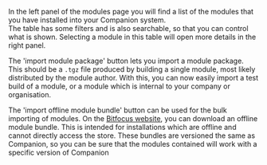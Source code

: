 In the left panel of the modules page you will find a list of the modules that you have installed into your Companion system.  
The table has some filters and is also searchable, so that you can control what is shown. Selecting a module in this table will open more details in the right panel.

The 'import module package' button lets you import a module package. This should be a `.tgz` file produced by building a single module, most likely distributed by the module author. With this, you can now easily import a test build of a module, or a module which is internal to your company or organisation.

The 'import offline module bundle' button can be used for the bulk importing of modules. On the [Bitfocus website](https://bitfocus.io/download), you can download an offline module bundle. This is intended for installations which are offline and cannot directly access the store. These bundles are versioned the same as Companion, so you can be sure that the modules contained will work with a specific version of Companion

